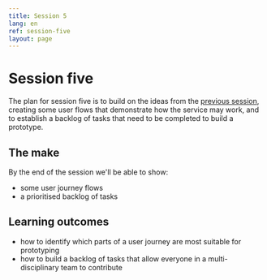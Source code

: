 ```yaml
---
title: Session 5
lang: en
ref: session-five
layout: page
---
```


# Session five

The plan for session five is to build on the ideas from the [previous session](/en/the-labs/session/four.html), creating some user flows that demonstrate how the service may work, and to establish a backlog of tasks that need to be completed to build a prototype.

## The make

By the end of the session we'll be able to show:

* some user journey flows
* a prioritised backlog of tasks

## Learning outcomes

* how to identify which parts of a user journey are most suitable for prototyping
* how to build a backlog of tasks that allow everyone in a multi-disciplinary team to contribute

